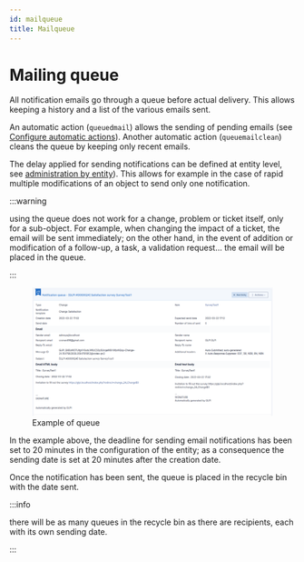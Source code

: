 ```yaml
---
id: mailqueue
title: Mailqueue
---
```


# Mailing queue

All notification emails go through a queue before actual delivery. This
allows keeping a history and a list of the various emails sent.

An automatic action (`queuedmail`) allows the sending of pending emails
(see
[Configure automatic actions](/asset-management/modules/configuration/crontasks)). Another automatic action (`queuemailclean`) cleans the
queue by keeping only recent emails.

The delay applied for sending notifications can be defined at entity
level, see
[administration by entity](/asset-management/modules/administration/entities)). This allows for example in the case of rapid multiple
modifications of an object to send only one notification.

:::warning

using the queue does not work for a change, problem or ticket itself,
only for a sub-object. For example, when changing the impact of a
ticket, the email will be sent immediately; on the other hand, in the
event of addition or modification of a follow-up, a task, a validation
request... the email will be placed in the queue.

:::

<figure class="align-center">
<img src="images/mailqueue.png" alt="images/mailqueue.png" />
<figcaption>Example of queue</figcaption>
</figure>

In the example above, the deadline for sending email notifications has
been set to 20 minutes in the configuration of the entity; as a
consequence the sending date is set at 20 minutes after the creation
date.

Once the notification has been sent, the queue is placed in the recycle
bin with the date sent.

:::info

there will be as many queues in the recycle bin as there are
recipients, each with its own sending date.

:::
